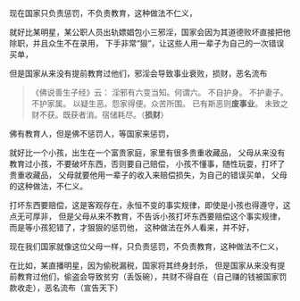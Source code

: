现在国家只负责惩罚，不负责教育，这种做法不仁义，

就好比某明星，某公职人员出轨嫖娼包小三邪淫，国家会因为其道德败坏直接把他除职，并且众生不在录用，
下手非常“狠”，让这些人用一辈子为自己的一次错误买单，

但是国家从来没有提前教育过他们，邪淫会导致事业衰败，损财，恶名流布

> 《佛说善生子经》云： 
> 淫邪有六变当知。何谓六。
> 不自护身。
> 不护妻子。
> 不护家属。
> 以疑生恶。怨家得便。众苦所围。
> 已有斯恶则**废事业**。
> 未致之财不获。既获者消。宿储耗尽。（**损财**）

佛有教育人，但是佛不惩罚人，等国家来惩罚，

就好比一个小孩，出生在一个富贵家庭，家里有很多贵重收藏品，
父母从来没有教育过小孩，不要破坏东西，否则要自己赔偿，
小孩不懂事，随性玩耍，打坏了贵重收藏品，
父母就要他用一辈子的收入来赔偿损失，为自己的错误买单，
父母的这种做法，不仁义。

打坏东西要赔偿，这是客观存在，永恒不变的事实规律，即使是小孩也得遵守，这点无可厚非，
但是父母从来不教育，不告诉小孩打坏东西要赔偿这个事实规律，而是等小孩犯错了，才狠狠的惩罚他，
这种做法在外人看来，并不好，

现在我们国家就像这位父母一样，只负责惩罚，不负责教育，这种做法不仁义，

在比如，某直播明星，因为偷税漏税，国家将其终身封杀，
但是国家从来没有提前教育过他们，偷盗会导致贫穷（丢饭碗），共财不得自在（自己赚的钱被国家罚款收走），恶名流布（宣告天下）
